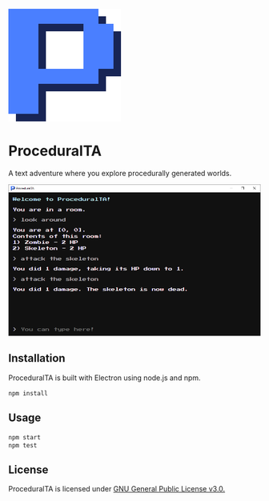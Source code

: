 ![ProceduralTA Icon](icon-225.png)
# ProceduralTA

A text adventure where you explore procedurally generated worlds.

![ProceduralTA Gameplay Screenshot](screenshot.png)

## Installation

ProceduralTA is built with Electron using node.js and npm.

```shell
npm install
```

## Usage

```shell
npm start
npm test
```

## License

ProceduralTA is licensed under [GNU General Public License v3.0.](LICENSE)